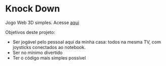# Knock Down
Jogo Web 3D simples. Acesse [aqui](https://nicolasmafra.github.io/knock-down/public/game/)

Objetivos deste projeto:
- Ser jogável pelo pessoal aqui da minha casa: todos na mesma TV, com joysticks conectados ao notebook.
- Ser no mínimo divertido
- Ter o código mais simples possível
